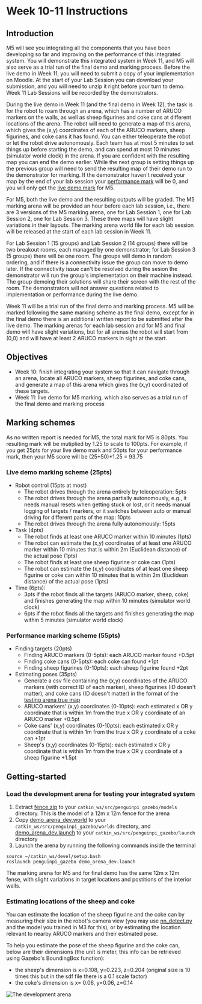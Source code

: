# Week 10-11 Instructions

## Introduction
M5 will see you integrating all the components that you have been developing so far and improving on the performance of this integrated system. You will demonstrate this integrated system in Week 11, and M5 will also serve as a trial run of the final demo and marking process. Before the live demo in Week 11, you will need to submit a copy of your implementation on Moodle. At the start of your Lab Session you can download your submission, and you will need to unzip it right before your turn to demo. Week 11 Lab Sessions will be recorded by the demonstrators.

During the live demo in Week 11 (and the final demo in Week 12), the task is for the robot to roam through an arena, which has a number of ARUCO markers on the walls, as well as sheep figurines and coke cans at different locations of the arena. The robot will need to generate a map of this arena, which gives the (x,y) coordinates of each of the ARUCO markers, sheep figurines, and coke cans it has found. You can either teleoperate the robot or let the robot drive autonomously. Each team has at most 5 minutes to set things up before starting the demo, and can spend at most 10 minutes (simulator world clock) in the arena. If you are confident with the resulting map you can end the demo earlier. While the next group is setting things up the previous group will need to send the resulting map of their demo run to the demonstrator for marking. If the demonstrator haven't received your map by the end of your lab session your [performance mark](#Performance-marking-scheme-55pts) will be 0, and you will only get the [live demo mark](#Live-demo-marking-scheme-25pts) for M5.

For M5, both the live demo and the resulting outputs will be graded. The M5 marking arena will be provided an hour before each lab session, i.e., there are 3 versions of the M5 marking arena, one for Lab Session 1, one for Lab Session 2, one for Lab Session 3. These three maps will have slight variations in their layouts. The marking arena world file for each lab session will be released at the start of each lab session in Week 11.

For Lab Session 1 (15 groups) and Lab Session 2 (14 groups) there will be two breakout rooms, each managed by one demonstrator; for Lab Session 3 (5 groups) there will be one room. The groups will demo in random ordering, and if there is a connectivity issue the group can move to demo later. If the connectivity issue can't be resolved during the sesion the demonstrator will run the group's implementation on their machine instead. The group demoing their solutions will share their screen with the rest of the room. The demonstrators will not answer questions related to implementation or performance during the live demo. 

Week 11 will be a trial run of the final demo and marking process. M5 will be marked following the same marking scheme as the final demo, except for in the final demo there is an additional written report to be submitted after the live demo. The marking arenas for each lab session and for M5 and final demo will have slight variations, but for all arenas the robot will start from (0,0) and will have at least 2 ARUCO markers in sight at the start.

## Objectives
- Week 10: finish integrating your system so that it can navigate through an arena, locate all ARUCO markers, sheep figurines, and coke cans, and generate a map of this arena which gives the (x,y) coordinated of these targets.
- Week 11: live demo for M5 marking, which also serves as a trial run of the final demo and marking process

## Marking schemes
As no written report is needed for M5, the total mark for M5 is 80pts. You resulting mark will be mutiplied by 1.25 to scale to 100pts. For example, if you get 25pts for your live demo mark and 50pts for your performance mark, then your M5 score will be (25+50)*1.25 = 93.75

### Live demo marking scheme (25pts)
- Robot control (15pts at most) 
  - The robot drives through the arena entirely by teleoperation: 5pts
  - The robot drives through the arena partially autonomously, e.g., it needs manual resets when getting stuck or lost, or it needs manual logging of targets / markers, or it switches between auto or manual driving for different parts of the map: 10pts
  - The robot drives through the arena fully autonomously: 15pts
- Task (4pts)
  - The robot finds at least one ARUCO marker within 10 minutes (1pts)
  - The robot can estimate the (x,y) coordinates of at least one ARUCO marker within 10 minutes that is within 2m (Euclidean distance) of the actual pose (1pts)
  - The robot finds at least one sheep figurine or coke can (1pts)
  - The robot can estimate the (x,y) coordinates of at least one sheep figurine or coke can within 10 minutes that is within 2m (Euclidean distance) of the actual pose (1pts)
- Time (6pts):
  - 3pts if the robot finds all the targets (ARUCO marker, sheep, coke) and finishes generating the map within 10 minutes (simulator world clock)
  - 6pts if the robot finds all the targets and finishes generating the map within 5 minutes (simulator world clock)
### Performance marking scheme (55pts)
- Finding targets (20pts)
  - Finding ARUCO markers (0-5pts): each ARUCO marker found +0.5pt
  - Finding coke cans (0-5pts): each coke can found +1pt
  - Finding sheep figurines (0-10pts): each sheep figurine found +2pt
- Estimating poses (35pts)
  - Generate a csv file containing the (x,y) coordinates of the ARUCO markers (with correct ID of each marker), sheep figurines (ID doesn't matter), and coke cans (ID doesn't matter) in the format of the [testing arena true map](TruePose_demo_arena_dev.csv) 
  - ARUCO markers' (x,y) coordinates (0-10pts): each estimated x OR y coordinate that is within 1m from the true x OR y coordinate of an ARUCO marker +0.5pt
  - Coke cans' (x,y) coordinates (0-10pts): each estimated x OR y coordinate that is within 1m from the true x OR y coordinate of a coke can +1pt
  - Sheep's (x,y) coordinates (0-15pts): each estimated x OR y coordinate that is within 1m from the true x OR y coordinate of a sheep figurine +1.5pt

## Getting-started
### Load the development arena for testing your integrated system
1. Extract [fence.zip](fence.zip) to your ```catkin_ws/src/penguinpi_gazebo/models``` directory. This is the model of a 12m x 12m fence for the arena
2. Copy [demo_arena_dev.world](demo_arena_dev.world) to your ```catkin_ws/src/penguinpi_gazebo/worlds``` directory, and [demo_arena_dev.launch](demo_arena_dev.launch) to your ```catkin_ws/src/penguinpi_gazebo/launch``` directory
3. Launch the arena by running the following commands inside the terminal
```
source ~/catkin_ws/devel/setup.bash
roslaunch penguinpi_gazebo demo_arena_dev.launch 
```
The marking arena for M5 and for final demo has the same 12m x 12m fense, with slight variations in target locations and postitions of the interior walls.

### Estimating locations of the sheep and coke
You can estimate the location of the sheep figurine and the coke can by measuring their size in the robot's camera view (you may use [nn_detect.py](https://github.com/tianleimin/ECE4078_Lab/blob/master/Week06-07/nn_detect.py) and the model you trained in M3 for this), or by estimating the location relevant to nearby ARUCO markers and their estimated pose.

To help you estimate the pose of the sheep figurine and the coke can, below are their dimensions (the unit is meter, this info can be retrieved using Gazebo's BoundingBox function):
- the sheep's dimension is x=0.108, y=0.223, z=0.204 (original size is 10 times this but in the sdf file there is a 0.1 scale factor)
- the coke's dimension is x= 0.06, y=0.06, z=0.14

![The development arena](https://github.com/tianleimin/ECE4078_Lab/blob/master/pics/DevArena.png?raw=true "The development arena for testing your integrated system")
